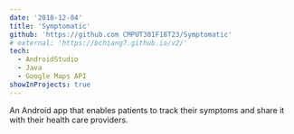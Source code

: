 ```yaml
---
date: '2018-12-04'
title: 'Symptomatic'
github: 'https://github.com CMPUT301F18T23/Symptomatic'
# external: 'https://bchiang7.github.io/v2/'
tech:
  - AndroidStudio
  - Java
  - Google Maps API
showInProjects: true
---
```


An Android app that enables patients to track their symptoms and share it with their health care providers.
